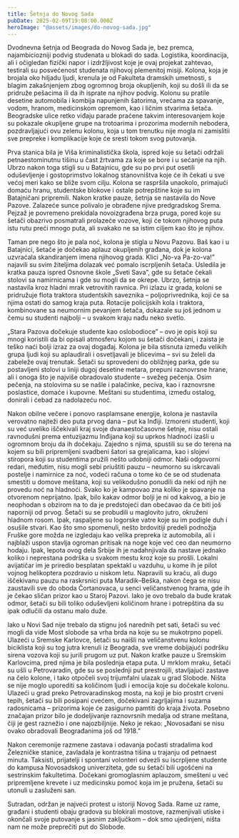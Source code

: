 ```yaml
---
title: Šetnja do Novog Sada
pubDate: 2025-02-09T19:08:00.000Z
heroImage: "@assets/images/do-novog-sada.jpg"
---
```

Dvodnevna šetnja od Beograda do Novog Sada je, bez premca, najambiciozniji podvig studenata u blokadi do sada. Logistika, koordinacija, ali i očigledan fizički napor i izdržljivost koje je ovaj projekat zahtevao, testirali su posvećenost studenata njihovoj plemenitoj misiji. Kolona, koja je brojala oko hiljadu ljudi, krenula je od Fakulteta dramskih umetnosti, s blagim zakašnjenjem zbog ogromnog broja okupljenih, koji su došli ili da se pridruže pešacima ili da ih isprate na njihov podvig. Kolonu su pratile desetine automobila i kombija napunjenih šatorima, vrećama za spavanje, vodom, hranom, medicinskom opremom, kao i ličnim stvarima šetača. Beogradske ulice retko viđaju parade praćene takvim interesovanjem koje su pokazale okupljene grupe na trotoarima i prozorima modernih nebodera, pozdravljajući ovu zelenu kolonu, koja u tom trenutku nije mogla ni zamislitii sve prepreke i komplikacije koje će sresti tokom svog putovanja.

Prva stanica bila je Viša kriminalistička škola, ispred koje su šetači održali petnaestominutnu tišinu u čast žrtvama za koje se bore i u sećanje na njih. Ubrzo nakon toga stigli su u Batajnicu, gde su po prvi put osetili oduševljenje i gostoprimstvo lokalnog stanovništva koje će ih čekati u sve većoj meri kako se bliže svom cilju. Kolona se raspršila unaokolo, primajući domaću hranu, studentske blokove i ostale potrepštine koje su im Batajničani pripremili. Nakon kratke pauze, šetnja se nastavila do Nove Pazove. Zalazeće sunce polivalo je obrađene njive predgradskog Srema. Pejzaž je povremeno prekidala novoizgrađena brza pruga, pored koje su šetači obazrivo posmatrali prolazeće vozove, koji će tokom njihovog puta istu rutu preći mnogo puta, ali svakako ne sa istim ciljem kao što je njihov.

Taman pre nego što je pala noć, kolona je stigla u Novu Pazovu. Baš kao i u Batajnici, šetače je dočekao aplauz okupljenih građana, dok je kolona uzvraćala skandiranjem imena njihovog grada. Klici „No-va Pa-zo-va!” najavili su svim žiteljima dolazak već pomalo iscrpljenih šetača. Usledila je kratka pauza ispred Osnovne škole „Sveti Sava”, gde su šetače čekali stolovi sa namirnicama i gde su mogli da se okrepe. Ubrzo, šetnja se nastavila kroz hladni mrak vetrovitih ravnica. Pri izlazu iz grada, koloni se pridružuje flota traktora studentskih saveznika – poljoprivrednika, koji će sa njima ostati do samog kraja puta. Rotacije policijskih kola i traktora, kombinovane sa neumornim pevanjem šetača, dokazale su još jednom u čemu su studenti najbolji – u svakom kraju nađu neko svetlo.

„Stara Pazova dočekuje studente kao oslobodioce” – ovo je opis koji su mnogi koristili da bi opisali atmosferu kojom su šetači dočekani, i zaista je teško naći bolji izraz za ovaj događaj. Kolona je bila stisnuta između velikih grupa ljudi koji su aplaudirali i osvetljavali je blicevima – svi su želeli da zabeleže ovaj trenutak. Šetači su sprovedeni do obližnjeg parka, gde su postavljeni stolovi u liniji dugoj desetine metara, prepuni raznovrsne hrane, ali i onoga što je najviše obradovalo studente – svežeg pečenja. Osim pečenja, na stolovima su se našle i palačinke, peciva, kao i raznovrsne poslastice, domaće i kupovne. Meštani su studentima, između ostalog, donirali i ćebad za nadolazeću noć.

Nakon obilne večere i ponovo rasplamsane energije, kolona je nastavila verovatno najteži deo puta prvog dana – put ka Inđiji. Izmoreni studenti, koji su već uveliko iščekivali kraj svoje dvanaestočasovne šetnje, nisu ostali ravnodušni prema entuzijazmu Inđijana koji su uprkos hladnoći izašli u ogromnom broju da ih dočekaju. Zajedno s njima, spustili su se do terena na kojem su bili pripremljeni svadbeni šatori sa grejalicama, kao i slojevi stiropora koji su studentima pružili nešto udobniji odmor. Naši odgovorni redari, međutim, nisu mogli sebi priuštiti pauzu – neumorno su iskrcavali postelje i namirnice za noć, vodeći računa o tome ko će se od studenata smestiti u domove meštana, koji su velikodušno ponudili da neki od njih ne provedu noć na hladnoći. Svako ko je kampovao zna koliko je spavanje na otvorenom neprijatno. Ipak, bilo kakav odmor bolji je ni od kakvog, a bio je neophodan s obzirom na to da je predstojeći dan obećavao da će biti još naporniji od prvog. Šetači su se probudili u maglovito jutro, okruženi hladnom rosom. Ipak, raspaljene su logorske vatre koje su im podigle duh i osušile stvari. Kao što smo spomenuli, nešto brdovitiji predeli podnožja Fruške gore možda ne izgledaju kao velika prepreka iz automobila, ali i najblaži uspon stavlja ogroman pritisak na noge koje već ceo dan neumorno hodaju. Ipak, lepota ovog dela Srbije ih je nadahnjivala da nastave jednako koliko i neprestana podrška u svakom mestu kroz koje su prošli. Lokalni avijatičar im je priredio besplatan spektakl u vazduhu, u kome ih je pilot vojnog helikoptera pozdravio u niskom letu. Napravili su kraću, ali dugo iščekivanu pauzu na raskrsnici puta Maradik–Beška, nakon čega se nisu zaustavili sve do oboda Čortanovaca, u senci veličanstvenog hrama, gde ih je čekao sličan prizor kao u Staroj Pazovi. Iako je ovo trebalo da bude kratak odmor, šetači su bili toliko oduševljeni količinom hrane i potrepština da su ipak odlučili da ostanu malo duže.

Iako u Novi Sad nije trebalo da stignu još narednih pet sati, šetači su već mogli da vide Most slobode sa vrha brda na koje su se mukotrpno popeli. Ulazeći u Sremske Karlovce, šetači su naišli na veličanstvenu kolonu biciklista koji su tog jutra krenuli iz Beograda, sve vreme dobijajući podršku sirena vozova koji su jurili prugom uz put. Nakon kratke pauze u Sremskim Karlovcima, pred njima je bila poslednja etapa puta. U mrklom mraku, šetači su ušli u Petrovaradin, gde su se poslednji put prestrojili, stavljajući zastave na čelo kolone, i tako otpočeli svoj trijumfalni ulazak u grad Slobode. Ništa se nije moglo uporediti sa količinom ljudi i emocija koje su dočekale kolonu. Ulazeći u grad preko Petrovaradinskog mosta, na koji je bio prostrt crveni tepih, šetači su bili posipani cvećem, dočekivani zagrljajima i suzama radosnicama – prizorima koje će zasigurno pamtiti do kraja života. Posebno značajan prizor bilo je dodeljivanje raznovrsnih medalja od strane meštana, čiji je gest raznežio i one najozbiljnije. Neko je rekao: „Novosađani se nisu ovako obradovali Beograđanima još od 1918.”

Nakon ceremonije razmene zastava i odavanja počasti stradalima kod Železničke stanice, zavladala je kontrastna tišina u trajanju od petnaest minuta. Taksisti, prijatelji i spontani volonteri odvezli su iscrpljene studente do kampusa Novosadskog univerziteta, gde su šetači bili ugošćeni na sestrinskim fakultetima. Dočekani gromoglasnim aplauzom, smešteni u već pripremljene krevete i uz medicinsku pomoć koja im je pružena, šetači su utonuli u zasluženi san.

Sutradan, održan je najveći protest u istoriji Novog Sada. Rame uz rame, građani i studenti obaju gradova su blokirali mostove, razmenjivali utiske i okončali svoje putovanje s jasnim zaključkom – dok smo ujedinjeni, ništa nam ne može preprečiti put do Slobode.

